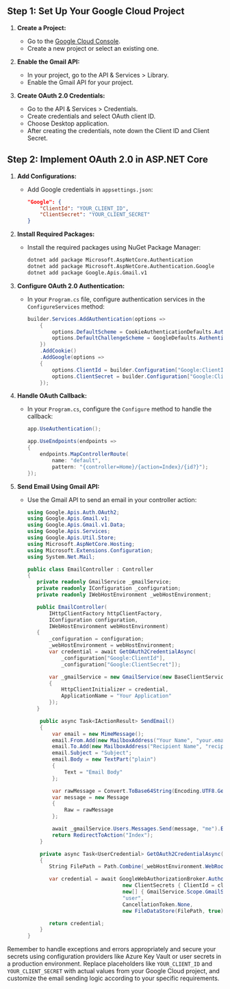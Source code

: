 ## Step 1: Set Up Your Google Cloud Project

1. **Create a Project:**
   - Go to the [Google Cloud Console](https://console.cloud.google.com/).
   - Create a new project or select an existing one.

2. **Enable the Gmail API:**
   - In your project, go to the API & Services > Library.
   - Enable the Gmail API for your project.

3. **Create OAuth 2.0 Credentials:**
   - Go to the API & Services > Credentials.
   - Create credentials and select OAuth client ID.
   - Choose Desktop application.
   - After creating the credentials, note down the Client ID and Client Secret.

## Step 2: Implement OAuth 2.0 in ASP.NET Core

1. **Add Configurations:**
   - Add Google credentials in `appsettings.json`:
     ```json
     "Google": {
         "ClientId": "YOUR_CLIENT_ID",
         "ClientSecret": "YOUR_CLIENT_SECRET"
     }
     ```

2. **Install Required Packages:**
   - Install the required packages using NuGet Package Manager:
     ```bash
     dotnet add package Microsoft.AspNetCore.Authentication
     dotnet add package Microsoft.AspNetCore.Authentication.Google
     dotnet add package Google.Apis.Gmail.v1
     ```

3. **Configure OAuth 2.0 Authentication:**
   - In your `Program.cs` file, configure authentication services in the `ConfigureServices` method:
     ```csharp
     builder.Services.AddAuthentication(options =>
         {
             options.DefaultScheme = CookieAuthenticationDefaults.AuthenticationScheme;
             options.DefaultChallengeScheme = GoogleDefaults.AuthenticationScheme;
         })
         .AddCookie()
         .AddGoogle(options =>
         {
             options.ClientId = builder.Configuration["Google:ClientId"];
             options.ClientSecret = builder.Configuration["Google:ClientSecret"];
         });
     ```

4. **Handle OAuth Callback:**
   - In your `Program.cs`, configure the `Configure` method to handle the callback:
     ```csharp
     app.UseAuthentication();

     app.UseEndpoints(endpoints =>
     {
         endpoints.MapControllerRoute(
             name: "default",
             pattern: "{controller=Home}/{action=Index}/{id?}");
     });
     ```

5. **Send Email Using Gmail API:**
   - Use the Gmail API to send an email in your controller action:
     ```csharp
     using Google.Apis.Auth.OAuth2;
     using Google.Apis.Gmail.v1;
     using Google.Apis.Gmail.v1.Data;
     using Google.Apis.Services;
     using Google.Apis.Util.Store;
     using Microsoft.AspNetCore.Hosting;
     using Microsoft.Extensions.Configuration;
     using System.Net.Mail;

     public class EmailController : Controller
     {
        private readonly GmailService _gmailService;
        private readonly IConfiguration _configuration;
        private readonly IWebHostEnvironment _webHostEnvironment;

        public EmailController(
            IHttpClientFactory httpClientFactory,
            IConfiguration configuration,
            IWebHostEnvironment webHostEnvironment)
        {
            _configuration = configuration;
            _webHostEnvironment = webHostEnvironment;
            var credential = await GetOAuth2CredentialAsync(
                _configuration["Google:ClientId"],
                _configuration["Google:ClientSecret"]);

            var _gmailService = new GmailService(new BaseClientService.Initializer()
            {
                HttpClientInitializer = credential,
                ApplicationName = "Your Application"
            });
        }

         public async Task<IActionResult> SendEmail()
         {
             var email = new MimeMessage();
             email.From.Add(new MailboxAddress("Your Name", "your.email@example.com"));
             email.To.Add(new MailboxAddress("Recipient Name", "recipient.email@example.com"));
             email.Subject = "Subject";
             email.Body = new TextPart("plain")
             {
                 Text = "Email Body"
             };

             var rawMessage = Convert.ToBase64String(Encoding.UTF8.GetBytes(email.ToString()));
             var message = new Message
             {
                 Raw = rawMessage
             };

             await _gmailService.Users.Messages.Send(message, "me").ExecuteAsync();
             return RedirectToAction("Index");
         }

         private async Task<UserCredential> GetOAuth2CredentialAsync(string clientId, string clientSecret)
         {
            String FilePath = Path.Combine(_webHostEnvironment.WebRootPath, "google credentials");

            var credential = await GoogleWebAuthorizationBroker.AuthorizeAsync(
                                    new ClientSecrets { ClientId = clientId, ClientSecret = clientSecret },
                                    new[] { GmailService.Scope.GmailSend },
                                    "user",
                                    CancellationToken.None,
                                    new FileDataStore(FilePath, true));

            return credential;
         }
     }
     ```

Remember to handle exceptions and errors appropriately and secure your secrets using configuration providers like Azure Key Vault or user secrets in a production environment. Replace placeholders like `YOUR_CLIENT_ID` and `YOUR_CLIENT_SECRET` with actual values from your Google Cloud project, and customize the email sending logic according to your specific requirements.
